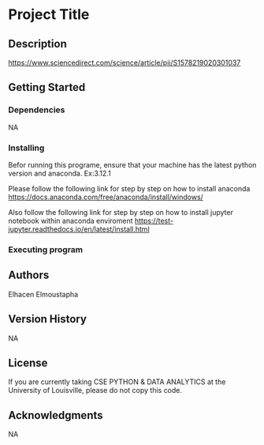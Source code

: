 # Project Title


## Description

https://www.sciencedirect.com/science/article/pii/S1578219020301037


## Getting Started

### Dependencies
NA
### Installing
Befor running this programe, ensure that your machine has the latest python version and anaconda. Ex:3.12.1

Please follow the following link for step by step on how to install anaconda
https://docs.anaconda.com/free/anaconda/install/windows/

Also follow the following link for step by step on how to install jupyter notebook within anaconda enviroment
https://test-jupyter.readthedocs.io/en/latest/install.html
### Executing program



## Authors

Elhacen Elmoustapha

## Version History
NA
## License
If you are currently taking CSE PYTHON & DATA ANALYTICS at the University of Louisville, please do not copy this code. 
## Acknowledgments
NA
